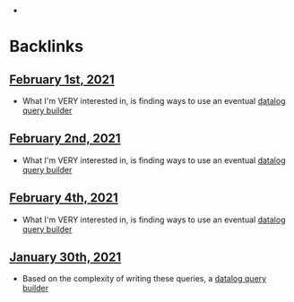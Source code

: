 - 

# Backlinks
## [February 1st, 2021](<February 1st, 2021.md>)
- What I'm VERY interested in, is finding ways to use an eventual [datalog query builder](<datalog query builder.md>)

## [February 2nd, 2021](<February 2nd, 2021.md>)
- What I'm VERY interested in, is finding ways to use an eventual [datalog query builder](<datalog query builder.md>)

## [February 4th, 2021](<February 4th, 2021.md>)
- What I'm VERY interested in, is finding ways to use an eventual [datalog query builder](<datalog query builder.md>)

## [January 30th, 2021](<January 30th, 2021.md>)
- Based on the complexity of writing these queries, a [datalog query builder](<datalog query builder.md>)

